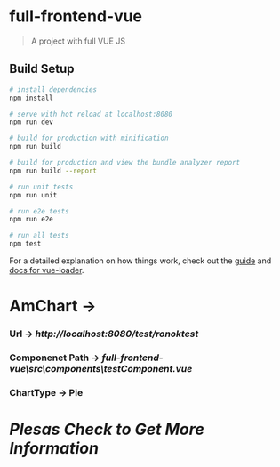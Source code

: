# full-frontend-vue

> A project with full VUE JS

## Build Setup

``` bash
# install dependencies
npm install

# serve with hot reload at localhost:8080
npm run dev

# build for production with minification
npm run build

# build for production and view the bundle analyzer report
npm run build --report

# run unit tests
npm run unit

# run e2e tests
npm run e2e

# run all tests
npm test
```

For a detailed explanation on how things work, check out the [guide](http://vuejs-templates.github.io/webpack/) and [docs for vue-loader](http://vuejs.github.io/vue-loader).


# AmChart →
###  **Url** → _http://localhost:8080/test/ronoktest_
### **Componenet Path** →  _full-frontend-vue\src\components\testComponent.vue_
### **ChartType** → Pie

# _Plesas Check to Get More Information_




